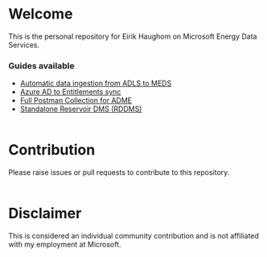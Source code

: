 # Welcome
This is the personal repository for Eirik Haughom on Microsoft Energy Data Services.

### Guides available
- [Automatic data ingestion from ADLS to MEDS](/Guides/Synapse/DataLakeIngestion/)
- [Azure AD to Entitlements sync](/Guides/AADEntitlementsSync/readme.md)
- [Full Postman Collection for ADME](/Guides/Postman%20Collection/readme.md)
- [Standalone Reservoir DMS (RDDMS)](/Guides/Standalone%20Reservoir%20DMS/readme.md)
<br /><br />

# Contribution
Please raise issues or pull requests to contribute to this repository.
<br /><br />

# Disclaimer
This is considered an individual community contribution and is not affiliated with my employment at Microsoft.
